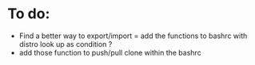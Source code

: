 # To do:

* Find a better way to export/import 
 = add the functions to bashrc with distro look up as condition ? 
 * add those function to push/pull clone within the bashrc 

